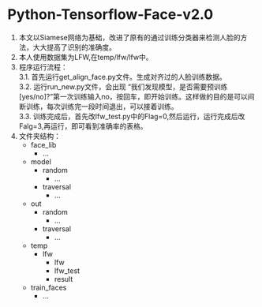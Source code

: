 # Python-Tensorflow-Face-v2.0
1. 本文以Siamese网络为基础，改进了原有的通过训练分类器来检测人脸的方法，大大提高了识别的准确度。   
2. 本人使用数据集为LFW,在temp/lfw/lfw中。     
3. 程序运行流程：          
  3.1. 首先运行get_align_face.py文件。生成对齐过的人脸训练数据。  
  3.2. 运行run_new.py文件，会出现 “我们发现模型，是否需要预训练 [yes/no]?”第一次训练输入no，按回车，即开始训练。这样做的目的是可以间断训练，每次训练完一段时间退出，可以接着训练。   
  3.3. 训练完成后，首先改lfw_test.py中的Flag=0,然后运行，运行完成后改Falg=3,再运行，即可看到准确率的表格。
4. 文件夹结构：
    - face_lib
         * ...
    - model
         - random
             * ...
         - traversal
             * ...
    - out
         - random
             * ...
         - traversal
             * ...
    - temp
         - lfw
              - lfw
              - lfw_test
              - result
    - train_faces
         * ...

